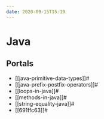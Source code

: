 ```yaml
---
date: 2020-09-15T15:19
---
```


# Java

## Portals

* [[java-primitive-data-types]]#
* [[java-prefix-postfix-operators]]#
* [[loops-in-java]]#
* [[methods-in-java]]#
* [[string-equality-java]]#
* [[691ffc63]]#
